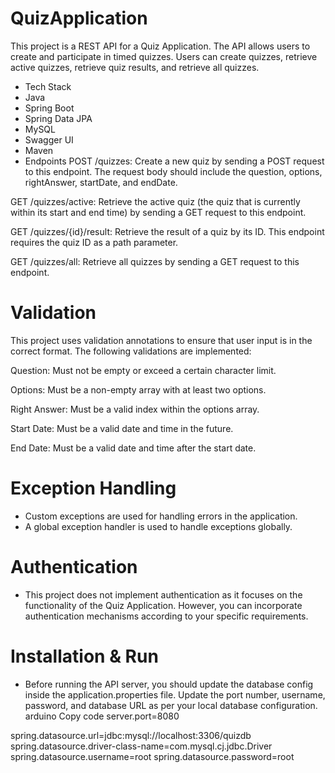 # QuizApplication
This project is a REST API for a Quiz Application. The API allows users to create and participate in timed quizzes. Users can create quizzes, retrieve active quizzes, retrieve quiz results, and retrieve all quizzes.

- Tech Stack
- Java
- Spring Boot
- Spring Data JPA
- MySQL
- Swagger UI
- Maven
- Endpoints
POST /quizzes: Create a new quiz by sending a POST request to this endpoint. The request body should include the question, options, rightAnswer, startDate, and endDate.

GET /quizzes/active: Retrieve the active quiz (the quiz that is currently within its start and end time) by sending a GET request to this endpoint.

GET /quizzes/{id}/result: Retrieve the result of a quiz by its ID. This endpoint requires the quiz ID as a path parameter.

GET /quizzes/all: Retrieve all quizzes by sending a GET request to this endpoint.

# Validation
This project uses validation annotations to ensure that user input is in the correct format. The following validations are implemented:

Question: Must not be empty or exceed a certain character limit.

Options: Must be a non-empty array with at least two options.

Right Answer: Must be a valid index within the options array.

Start Date: Must be a valid date and time in the future.

End Date: Must be a valid date and time after the start date.

# Exception Handling
- Custom exceptions are used for handling errors in the application.
- A global exception handler is used to handle exceptions globally.
# Authentication
- This project does not implement authentication as it focuses on the functionality of the Quiz Application. However, you can incorporate authentication mechanisms according to your specific requirements.
# Installation & Run
- Before running the API server, you should update the database config inside the application.properties file.
Update the port number, username, password, and database URL as per your local database configuration.
arduino
Copy code
server.port=8080

spring.datasource.url=jdbc:mysql://localhost:3306/quizdb
spring.datasource.driver-class-name=com.mysql.cj.jdbc.Driver
spring.datasource.username=root
spring.datasource.password=root
